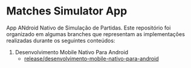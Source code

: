 # Matches Simulator App
App ANdroid Nativo de Simulação de Partidas. Este repositório foi organizado em algumas branches que representam as implementações 
realizadas durante os seguintes conteúdos:

1. Desenvolvimento Mobile Nativo Para Android
     - [release/desenvolvimento-mobile-nativo-para-android](https://github.com/Kaioleite/matches-simulator-app)
